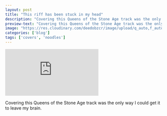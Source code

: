 ```yaml
---
layout: post
title: "This riff has been stuck in my head"
description: "Covering this Queens of the Stone Age track was the only way I could get it to leave my brain."
preview-text: "Covering this Queens of the Stone Age track was the only way I could get it to leave my brain."
image: "https://res.cloudinary.com/deedobzcr/image/upload/q_auto,f_auto,w_1200/v1559086995/01FD684C-4F8C-4F72-A652-A9CEF13C2DB8.jpg"
categories: ['blog']
tags: ['covers', 'noodles']
---
```


<div class='embed-container'><iframe src='https://player.vimeo.com/video/340346852' frameborder='0' webkitAllowFullScreen mozallowfullscreen allowFullScreen></iframe></div>

Covering this Queens of the Stone Age track was the only way I could get it to leave my brain.